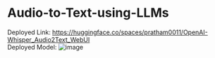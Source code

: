 # Audio-to-Text-using-LLMs
Deployed Link: https://huggingface.co/spaces/pratham0011/OpenAI-Whisper_Audio2Text_WebUI
<br> Deployed Model: ![image](https://github.com/PrathamKumar125/Audio-to-Text-using-LLMs/assets/115283906/fed43847-8e1c-4b2b-b13a-afcf1afbcabb)

